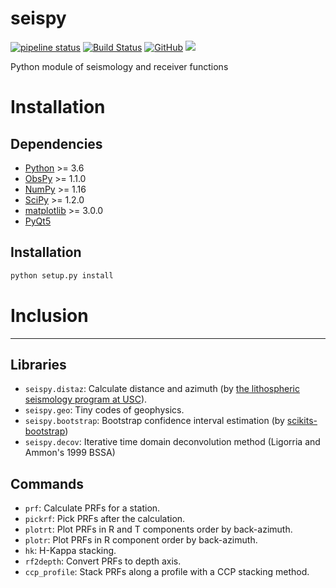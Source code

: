 # seispy

[![pipeline status](https://git.nju.edu.cn/geophy/seispy/badges/master/pipeline.svg)](https://git.nju.edu.cn/geophy/seispy/commits/master)
[![Build Status](https://travis-ci.com/xumi1993/seispy-doc.post.svg?branch=master)](https://travis-ci.com/xumi1993/seispy-doc.post)
[![GitHub](https://img.shields.io/github/license/xumi1993/seispy)]()
[![](https://img.shields.io/github/forks/xumi1993/seispy?style=social)]()

Python module of seismology and receiver functions

# Installation
## Dependencies
  * [Python]() >= 3.6
  * [ObsPy](http://docs.obspy.org) >= 1.1.0
  * [NumPy](http://www.numpy.org/) >= 1.16
  * [SciPy](http://www.scipy.org/) >= 1.2.0
  * [matplotlib](https://matplotlib.org/) >= 3.0.0
  * [PyQt5](https://www.riverbankcomputing.com/software/pyqt/)
  
## Installation
```Python
python setup.py install
```

# Inclusion
--------------
## Libraries
  * `seispy.distaz`: Calculate distance and azimuth (by [the lithospheric seismology program at USC](http://www.seis.sc.edu/software/distaz/)).<br />
  * `seispy.geo`: Tiny codes of geophysics.
  * `seispy.bootstrap`: Bootstrap confidence interval estimation (by [scikits-bootstrap](https://github.com/cgevans/scikits-bootstrap))
  * `seispy.decov`: Iterative time domain deconvolution method (Ligorria and Ammon's 1999 BSSA)

## Commands
 * `prf`: Calculate PRFs for a station.
 * `pickrf`: Pick PRFs after the calculation.
 * `plotrt`: Plot PRFs in R and T components order by back-azimuth.
 * `plotr`: Plot PRFs in R component order by back-azimuth.
 * `hk`: H-Kappa stacking.
 * `rf2depth`: Convert PRFs to depth axis.
 * `ccp_profile`: Stack PRFs along a profile with a CCP stacking method.

